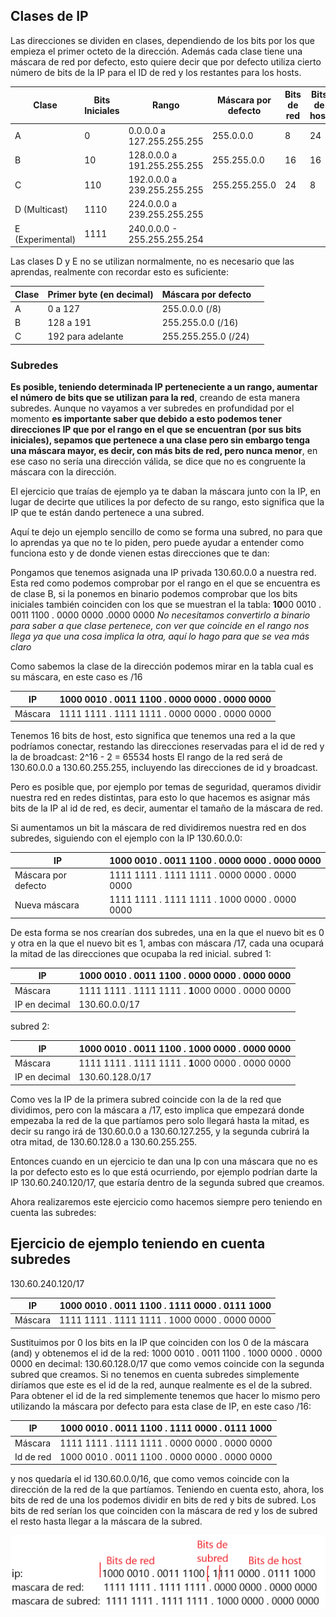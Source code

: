 ## Clases de IP
Las direcciones se dividen en clases, dependiendo de los bits por los que empieza el primer octeto de la dirección. Además cada clase tiene una máscara de red por defecto, esto quiere decir que por defecto utiliza cierto número de bits de la IP para el ID de red y los restantes para los hosts. 

| Clase            | Bits  Iniciales | Rango                        | Máscara por defecto | Bits de red | Bits de host |
| ---------------- | --------------- | ---------------------------- | ------------------- | ----------- | ------------ |
| A                | 0               | 0.0.0.0 a  127.255.255.255   | 255.0.0.0           | 8           | 24           |
| B                | 10              | 128.0.0.0 a  191.255.255.255 | 255.255.0.0         | 16          | 16           |
| C                | 110             | 192.0.0.0 a  239.255.255.255 | 255.255.255.0       | 24          | 8            |
| D (Multicast)    | 1110            | 224.0.0.0 a 239.255.255.255  |                     |             |              |
| E (Experimental) | 1111            | 240.0.0.0 - 255.255.255.254  |                     |             |              |

Las clases D y E no se utilizan normalmente, no es necesario que las aprendas, realmente con recordar esto es suficiente:

| Clase | Primer byte (en decimal) | Máscara por defecto |     |
| ----- | ------------------------ | ------------------- | --- |
| A     | 0 a 127                  | 255.0.0.0 (/8)      |     |
| B     | 128 a 191                | 255.255.0.0 (/16)   |     |
| C     | 192 para adelante        | 255.255.255.0 (/24) |     |

### Subredes
**Es posible, teniendo determinada IP perteneciente a un rango, aumentar el número de bits que se utilizan para la red**, creando de esta manera subredes. 
Aunque no vayamos a ver subredes en profundidad por el momento **es importante saber que debido a esto podemos tener direcciones IP que por el rango en el que se encuentran (por sus bits iniciales), sepamos que pertenece a una clase pero sin embargo tenga una máscara mayor, es decir, con más bits de red, pero nunca menor**, en ese caso no sería una dirección válida, se dice que no es congruente la máscara con la dirección.

El ejercicio que traías de ejemplo ya te daban la máscara junto con la IP, en lugar de decirte que utilices la por defecto de su rango, esto significa que la IP que te están dando pertenece a una subred.

Aquí te dejo un ejemplo sencillo de como se forma una subred, no para que lo aprendas ya que no te lo piden, pero puede ayudar a entender como funciona esto y de donde vienen estas direcciones que te dan:

Pongamos que tenemos asignada una IP privada 130.60.0.0 a nuestra red. Esta red como podemos comprobar por el rango en el que se encuentra es de clase B, si la ponemos en binario podemos comprobar que los bits iniciales también coinciden con los que se muestran el la tabla:
**10**00 0010 . 0011 1100 . 0000 0000 .0000 0000
*No necesitamos convertirlo a binario para saber a que clase pertenece, con ver que coincide en el rango nos llega ya que una cosa implica la otra, aquí lo hago para que se vea más claro*

Como sabemos la clase de la dirección podemos mirar en la tabla cual es su máscara, en este caso es /16

| IP      | **10**00 0010 . 0011 1100 . 0000 0000 . 0000 0000 |
|---------|---------------------------------------------------|
| Máscara | 1111 1111 . 1111 1111 . 0000 0000 . 0000 0000     |

Tenemos 16 bits de host, esto significa que tenemos una red a la que podríamos conectar, restando las direcciones reservadas para el id de red y la de broadcast:
2^16 - 2 = 65534 hosts
El rango de la red será de 130.60.0.0 a 130.60.255.255, incluyendo las direcciones de id y broadcast.

Pero es posible que, por ejemplo por temas de seguridad, queramos dividir nuestra red en redes distintas, para esto lo que hacemos es asignar más bits de la IP al id de red, es decir, aumentar el tamaño de la máscara de red.

Si aumentamos un bit la máscara de red dividiremos nuestra red en dos subredes, siguiendo con el ejemplo con la IP 130.60.0.0:

| IP                  | **10**00 0010 . 0011 1100 . 0000 0000 . 0000 0000 |
|---------------------|---------------------------------------------------|
| Máscara por defecto | 1111 1111 . 1111 1111 . 0000 0000 . 0000 0000     |
| Nueva máscara       | 1111 1111 . 1111 1111 . 1000 0000 . 0000 0000     |

De esta forma se nos crearían dos subredes, una en la que el nuevo bit es 0 y otra en la que el nuevo bit es 1, ambas con máscara /17, cada una ocupará la mitad de las direcciones que ocupaba la red inicial.
subred 1:

| IP            | **10**00 0010 . 0011 1100 . **0**000 0000 . 0000 0000 |
|---------------|-------------------------------------------------------|
| Máscara       | 1111 1111 . 1111 1111 . **1**000 0000 . 0000 0000     |
| IP en decimal | 130.60.0.0/17                                         |

subred 2:

| IP            | **10**00 0010 . 0011 1100 . **1**000 0000 . 0000 0000 |
|---------------|-------------------------------------------------------|
| Máscara       | 1111 1111 . 1111 1111 . **1**000 0000 . 0000 0000     |
| IP en decimal | 130.60.128.0/17                                       |


Como ves la IP de la primera subred coincide con la de la red que dividimos, pero con la máscara a /17, esto implica que empezará donde empezaba la red de la que partíamos pero solo llegará hasta la mitad, es decir su rango irá de 130.60.0.0 a 130.60.127.255, y la segunda cubrirá la otra mitad, de 130.60.128.0 a 130.60.255.255.

Entonces cuando en un ejercicio te dan una Ip con una máscara que no es la por defecto esto es lo que está ocurriendo, por ejemplo podrían darte la IP 130.60.240.120/17, que estaría dentro de la segunda subred que creamos.

Ahora realizaremos este ejercicio como hacemos siempre pero teniendo en cuenta las subredes:

## Ejercicio de ejemplo teniendo en cuenta subredes

130.60.240.120/17

| IP      | 1000 0010 . 0011 1100 . 1111 0000 . 0111 1000 |
|---------|-----------------------------------------------|
| Máscara | 1111 1111 . 1111 1111 . 1000 0000 . 0000 0000 |

Sustituimos por 0 los bits en la IP que coinciden con los 0 de la máscara (and) y obtenemos el id de la red:
1000 0010 . 0011 1100 . 1000 0000 . 0000 0000
en decimal: 130.60.128.0/17 que como vemos coincide con la segunda subred que creamos. 
Si no tenemos en cuenta subredes simplemente diríamos que este es el id de la red, aunque realmente es el de la subred. 
Para obtener el id de la red simplemente tenemos que hacer lo mismo pero utilizando la máscara por defecto para esta clase de IP, en este caso /16:

| IP        | 1000 0010 . 0011 1100 . 1111 0000 . 0111 1000 |
|-----------|-----------------------------------------------|
| Máscara   | 1111 1111 . 1111 1111 . 0000 0000 . 0000 0000 |
| Id de red | 1000 0010 . 0011 1100 . 0000 0000 . 0000 0000 |

y nos quedaría el id 130.60.0.0/16, que como vemos coincide con la dirección de la red de la que partíamos. Teniendo en cuenta esto, ahora, los bits de red de una los podemos dividir en bits de red y bits de subred. Los bits de red serían los que coinciden con la máscara de red y los de subred el resto hasta llegar a la máscara de la subred.

![](img/bitsSubred.png)


